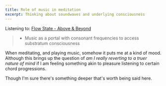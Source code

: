 ```yaml
---
title: Role of music in meditation
excerpt: Thinking about soundwaves and underlying consciousness
---
```


Listening to: [Flow State - Above & Beyond](https://www.youtube.com/watch?v=CNfmij_Cpq8&list=PL6RLee9oArCD1n4fHdk36MEdVzMeCZeJD)

> - Music as a portal with consonant frequencies to access substratum consciousness 

When meditating, and playing music, somehow it puts me at a kind of mood. Although this brings up the question of *am I really reverting to a truer nature of mind* if I am feeling something akin to pleasure listening to certain chord progressions. 

Though I'm sure there's something deeper that's worth being said here. 

